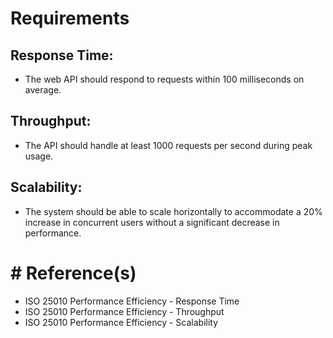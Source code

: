# Requirements

## Response Time:
- The web API should respond to requests within 100 milliseconds on average.

## Throughput:
- The API should handle at least 1000 requests per second during peak usage.

## Scalability:
- The system should be able to scale horizontally to accommodate a 20% increase in concurrent users without a significant decrease in performance.

# # Reference(s)
- ISO 25010 Performance Efficiency - Response Time
- ISO 25010 Performance Efficiency - Throughput 
- ISO 25010 Performance Efficiency - Scalability 
